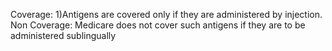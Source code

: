 Coverage:
1)Antigens are covered only if they are administered by injection.
Non Coverage:
Medicare does not cover such antigens if they are to be administered sublingually
